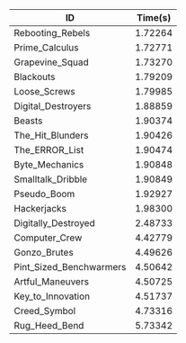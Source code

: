 |ID|Time(s)|
|-|-|
|Rebooting_Rebels|1.72264|
|Prime_Calculus|1.72771|
|Grapevine_Squad|1.73270|
|Blackouts|1.79209|
|Loose_Screws|1.79985|
|Digital_Destroyers|1.88859|
|Beasts|1.90374|
|The_Hit_Blunders|1.90426|
|The_ERROR_List|1.90474|
|Byte_Mechanics|1.90848|
|Smalltalk_Dribble|1.90849|
|Pseudo_Boom|1.92927|
|Hackerjacks|1.98300|
|Digitally_Destroyed|2.48733|
|Computer_Crew|4.42779|
|Gonzo_Brutes|4.49626|
|Pint_Sized_Benchwarmers|4.50642|
|Artful_Maneuvers|4.50725|
|Key_to_Innovation|4.51737|
|Creed_Symbol|4.73316|
|Rug_Heed_Bend|5.73342|
